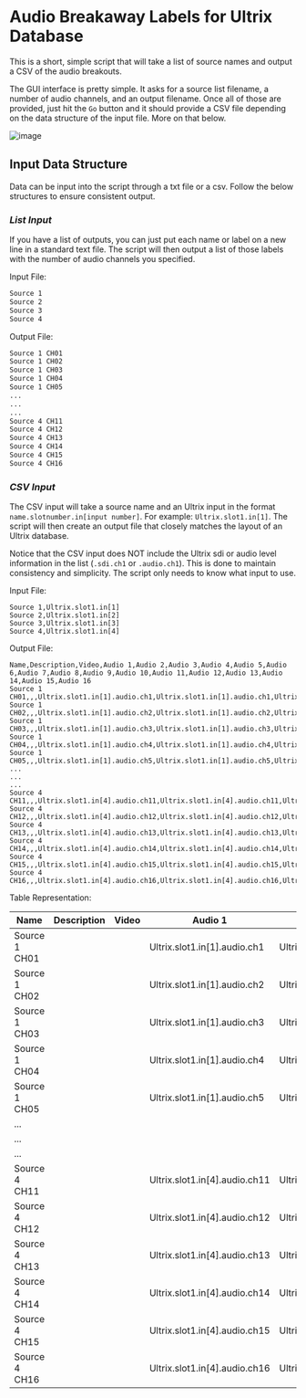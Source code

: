 # **Audio Breakaway Labels for Ultrix Database**

This is a short, simple script that will take a list of source names and output a CSV of the audio breakouts.

The GUI interface is pretty simple. It asks for a source list filename, a number of audio channels, and an output filename. Once all of those are provided, just hit the `Go` button and it should provide a CSV file depending on the data structure of the input file. More on that below.

![image](https://user-images.githubusercontent.com/19508086/123015888-099cff00-d38f-11eb-8156-769ed0e8111a.png)

## **Input Data Structure**

Data can be input into the script through a txt file or a csv. Follow the below structures to ensure consistent output.

### *List Input*

If you have a list of outputs, you can just put each name or label on a new line in a standard text file. The script will then output a list of those labels with the number of audio channels you specified.

Input File:

```txt
Source 1
Source 2
Source 3
Source 4
```

Output File:

```txt
Source 1 CH01
Source 1 CH02
Source 1 CH03
Source 1 CH04
Source 1 CH05
...
...
...
Source 4 CH11
Source 4 CH12
Source 4 CH13
Source 4 CH14
Source 4 CH15
Source 4 CH16
```

### *CSV Input*

The CSV input will take a source name and an Ultrix input in the format `name.slotnumber.in[input number]`. For example: `Ultrix.slot1.in[1]`. The script will then create an output file that closely matches the layout of an Ultrix database.

Notice that the CSV input does NOT include the Ultrix sdi or audio level information in the list (`.sdi.ch1` or `.audio.ch1`). This is done to maintain consistency and simplicity. The script only needs to know what input to use.

Input File:

```csv
Source 1,Ultrix.slot1.in[1]
Source 2,Ultrix.slot1.in[2]
Source 3,Ultrix.slot1.in[3]
Source 4,Ultrix.slot1.in[4]
```

Output File:

```csv
Name,Description,Video,Audio 1,Audio 2,Audio 3,Audio 4,Audio 5,Audio 6,Audio 7,Audio 8,Audio 9,Audio 10,Audio 11,Audio 12,Audio 13,Audio 14,Audio 15,Audio 16
Source 1 CH01,,,Ultrix.slot1.in[1].audio.ch1,Ultrix.slot1.in[1].audio.ch1,Ultrix.slot1.in[1].audio.ch1,Ultrix.slot1.in[1].audio.ch1,Ultrix.slot1.in[1].audio.ch1,Ultrix.slot1.in[1].audio.ch1,Ultrix.slot1.in[1].audio.ch1,Ultrix.slot1.in[1].audio.ch1,Ultrix.slot1.in[1].audio.ch1,Ultrix.slot1.in[1].audio.ch1,Ultrix.slot1.in[1].audio.ch1,Ultrix.slot1.in[1].audio.ch1,Ultrix.slot1.in[1].audio.ch1,Ultrix.slot1.in[1].audio.ch1,Ultrix.slot1.in[1].audio.ch1,Ultrix.slot1.in[1].audio.ch1
Source 1 CH02,,,Ultrix.slot1.in[1].audio.ch2,Ultrix.slot1.in[1].audio.ch2,Ultrix.slot1.in[1].audio.ch2,Ultrix.slot1.in[1].audio.ch2,Ultrix.slot1.in[1].audio.ch2,Ultrix.slot1.in[1].audio.ch2,Ultrix.slot1.in[1].audio.ch2,Ultrix.slot1.in[1].audio.ch2,Ultrix.slot1.in[1].audio.ch2,Ultrix.slot1.in[1].audio.ch2,Ultrix.slot1.in[1].audio.ch2,Ultrix.slot1.in[1].audio.ch2,Ultrix.slot1.in[1].audio.ch2,Ultrix.slot1.in[1].audio.ch2,Ultrix.slot1.in[1].audio.ch2,Ultrix.slot1.in[1].audio.ch2
Source 1 CH03,,,Ultrix.slot1.in[1].audio.ch3,Ultrix.slot1.in[1].audio.ch3,Ultrix.slot1.in[1].audio.ch3,Ultrix.slot1.in[1].audio.ch3,Ultrix.slot1.in[1].audio.ch3,Ultrix.slot1.in[1].audio.ch3,Ultrix.slot1.in[1].audio.ch3,Ultrix.slot1.in[1].audio.ch3,Ultrix.slot1.in[1].audio.ch3,Ultrix.slot1.in[1].audio.ch3,Ultrix.slot1.in[1].audio.ch3,Ultrix.slot1.in[1].audio.ch3,Ultrix.slot1.in[1].audio.ch3,Ultrix.slot1.in[1].audio.ch3,Ultrix.slot1.in[1].audio.ch3,Ultrix.slot1.in[1].audio.ch3
Source 1 CH04,,,Ultrix.slot1.in[1].audio.ch4,Ultrix.slot1.in[1].audio.ch4,Ultrix.slot1.in[1].audio.ch4,Ultrix.slot1.in[1].audio.ch4,Ultrix.slot1.in[1].audio.ch4,Ultrix.slot1.in[1].audio.ch4,Ultrix.slot1.in[1].audio.ch4,Ultrix.slot1.in[1].audio.ch4,Ultrix.slot1.in[1].audio.ch4,Ultrix.slot1.in[1].audio.ch4,Ultrix.slot1.in[1].audio.ch4,Ultrix.slot1.in[1].audio.ch4,Ultrix.slot1.in[1].audio.ch4,Ultrix.slot1.in[1].audio.ch4,Ultrix.slot1.in[1].audio.ch4,Ultrix.slot1.in[1].audio.ch4
Source 1 CH05,,,Ultrix.slot1.in[1].audio.ch5,Ultrix.slot1.in[1].audio.ch5,Ultrix.slot1.in[1].audio.ch5,Ultrix.slot1.in[1].audio.ch5,Ultrix.slot1.in[1].audio.ch5,Ultrix.slot1.in[1].audio.ch5,Ultrix.slot1.in[1].audio.ch5,Ultrix.slot1.in[1].audio.ch5,Ultrix.slot1.in[1].audio.ch5,Ultrix.slot1.in[1].audio.ch5,Ultrix.slot1.in[1].audio.ch5,Ultrix.slot1.in[1].audio.ch5,Ultrix.slot1.in[1].audio.ch5,Ultrix.slot1.in[1].audio.ch5,Ultrix.slot1.in[1].audio.ch5,Ultrix.slot1.in[1].audio.ch5
...
...
...
Source 4 CH11,,,Ultrix.slot1.in[4].audio.ch11,Ultrix.slot1.in[4].audio.ch11,Ultrix.slot1.in[4].audio.ch11,Ultrix.slot1.in[4].audio.ch11,Ultrix.slot1.in[4].audio.ch11,Ultrix.slot1.in[4].audio.ch11,Ultrix.slot1.in[4].audio.ch11,Ultrix.slot1.in[4].audio.ch11,Ultrix.slot1.in[4].audio.ch11,Ultrix.slot1.in[4].audio.ch11,Ultrix.slot1.in[4].audio.ch11,Ultrix.slot1.in[4].audio.ch11,Ultrix.slot1.in[4].audio.ch11,Ultrix.slot1.in[4].audio.ch11,Ultrix.slot1.in[4].audio.ch11,Ultrix.slot1.in[4].audio.ch11
Source 4 CH12,,,Ultrix.slot1.in[4].audio.ch12,Ultrix.slot1.in[4].audio.ch12,Ultrix.slot1.in[4].audio.ch12,Ultrix.slot1.in[4].audio.ch12,Ultrix.slot1.in[4].audio.ch12,Ultrix.slot1.in[4].audio.ch12,Ultrix.slot1.in[4].audio.ch12,Ultrix.slot1.in[4].audio.ch12,Ultrix.slot1.in[4].audio.ch12,Ultrix.slot1.in[4].audio.ch12,Ultrix.slot1.in[4].audio.ch12,Ultrix.slot1.in[4].audio.ch12,Ultrix.slot1.in[4].audio.ch12,Ultrix.slot1.in[4].audio.ch12,Ultrix.slot1.in[4].audio.ch12,Ultrix.slot1.in[4].audio.ch12
Source 4 CH13,,,Ultrix.slot1.in[4].audio.ch13,Ultrix.slot1.in[4].audio.ch13,Ultrix.slot1.in[4].audio.ch13,Ultrix.slot1.in[4].audio.ch13,Ultrix.slot1.in[4].audio.ch13,Ultrix.slot1.in[4].audio.ch13,Ultrix.slot1.in[4].audio.ch13,Ultrix.slot1.in[4].audio.ch13,Ultrix.slot1.in[4].audio.ch13,Ultrix.slot1.in[4].audio.ch13,Ultrix.slot1.in[4].audio.ch13,Ultrix.slot1.in[4].audio.ch13,Ultrix.slot1.in[4].audio.ch13,Ultrix.slot1.in[4].audio.ch13,Ultrix.slot1.in[4].audio.ch13,Ultrix.slot1.in[4].audio.ch13
Source 4 CH14,,,Ultrix.slot1.in[4].audio.ch14,Ultrix.slot1.in[4].audio.ch14,Ultrix.slot1.in[4].audio.ch14,Ultrix.slot1.in[4].audio.ch14,Ultrix.slot1.in[4].audio.ch14,Ultrix.slot1.in[4].audio.ch14,Ultrix.slot1.in[4].audio.ch14,Ultrix.slot1.in[4].audio.ch14,Ultrix.slot1.in[4].audio.ch14,Ultrix.slot1.in[4].audio.ch14,Ultrix.slot1.in[4].audio.ch14,Ultrix.slot1.in[4].audio.ch14,Ultrix.slot1.in[4].audio.ch14,Ultrix.slot1.in[4].audio.ch14,Ultrix.slot1.in[4].audio.ch14,Ultrix.slot1.in[4].audio.ch14
Source 4 CH15,,,Ultrix.slot1.in[4].audio.ch15,Ultrix.slot1.in[4].audio.ch15,Ultrix.slot1.in[4].audio.ch15,Ultrix.slot1.in[4].audio.ch15,Ultrix.slot1.in[4].audio.ch15,Ultrix.slot1.in[4].audio.ch15,Ultrix.slot1.in[4].audio.ch15,Ultrix.slot1.in[4].audio.ch15,Ultrix.slot1.in[4].audio.ch15,Ultrix.slot1.in[4].audio.ch15,Ultrix.slot1.in[4].audio.ch15,Ultrix.slot1.in[4].audio.ch15,Ultrix.slot1.in[4].audio.ch15,Ultrix.slot1.in[4].audio.ch15,Ultrix.slot1.in[4].audio.ch15,Ultrix.slot1.in[4].audio.ch15
Source 4 CH16,,,Ultrix.slot1.in[4].audio.ch16,Ultrix.slot1.in[4].audio.ch16,Ultrix.slot1.in[4].audio.ch16,Ultrix.slot1.in[4].audio.ch16,Ultrix.slot1.in[4].audio.ch16,Ultrix.slot1.in[4].audio.ch16,Ultrix.slot1.in[4].audio.ch16,Ultrix.slot1.in[4].audio.ch16,Ultrix.slot1.in[4].audio.ch16,Ultrix.slot1.in[4].audio.ch16,Ultrix.slot1.in[4].audio.ch16,Ultrix.slot1.in[4].audio.ch16,Ultrix.slot1.in[4].audio.ch16,Ultrix.slot1.in[4].audio.ch16,Ultrix.slot1.in[4].audio.ch16,Ultrix.slot1.in[4].audio.ch16
```

Table Representation:

| Name          | Description | Video | Audio 1                       | Audio 2                       | Audio 3                       | Audio 4                       | Audio 5                       | Audio 6                       | Audio 7                       | Audio 8                       | Audio 9                       | Audio 10                      | Audio 11                      | Audio 12                      | Audio 13                      | Audio 14                      | Audio 15                      | Audio 16                      |
| ------------- | ----------- | ----- | ----------------------------- | ----------------------------- | ----------------------------- | ----------------------------- | ----------------------------- | ----------------------------- | ----------------------------- | ----------------------------- | ----------------------------- | ----------------------------- | ----------------------------- | ----------------------------- | ----------------------------- | ----------------------------- | ----------------------------- | ----------------------------- |
| Source 1 CH01 |             |       | Ultrix.slot1.in[1].audio.ch1  | Ultrix.slot1.in[1].audio.ch1  | Ultrix.slot1.in[1].audio.ch1  | Ultrix.slot1.in[1].audio.ch1  | Ultrix.slot1.in[1].audio.ch1  | Ultrix.slot1.in[1].audio.ch1  | Ultrix.slot1.in[1].audio.ch1  | Ultrix.slot1.in[1].audio.ch1  | Ultrix.slot1.in[1].audio.ch1  | Ultrix.slot1.in[1].audio.ch1  | Ultrix.slot1.in[1].audio.ch1  | Ultrix.slot1.in[1].audio.ch1  | Ultrix.slot1.in[1].audio.ch1  | Ultrix.slot1.in[1].audio.ch1  | Ultrix.slot1.in[1].audio.ch1  | Ultrix.slot1.in[1].audio.ch1  |
| Source 1 CH02 |             |       | Ultrix.slot1.in[1].audio.ch2  | Ultrix.slot1.in[1].audio.ch2  | Ultrix.slot1.in[1].audio.ch2  | Ultrix.slot1.in[1].audio.ch2  | Ultrix.slot1.in[1].audio.ch2  | Ultrix.slot1.in[1].audio.ch2  | Ultrix.slot1.in[1].audio.ch2  | Ultrix.slot1.in[1].audio.ch2  | Ultrix.slot1.in[1].audio.ch2  | Ultrix.slot1.in[1].audio.ch2  | Ultrix.slot1.in[1].audio.ch2  | Ultrix.slot1.in[1].audio.ch2  | Ultrix.slot1.in[1].audio.ch2  | Ultrix.slot1.in[1].audio.ch2  | Ultrix.slot1.in[1].audio.ch2  | Ultrix.slot1.in[1].audio.ch2  |
| Source 1 CH03 |             |       | Ultrix.slot1.in[1].audio.ch3  | Ultrix.slot1.in[1].audio.ch3  | Ultrix.slot1.in[1].audio.ch3  | Ultrix.slot1.in[1].audio.ch3  | Ultrix.slot1.in[1].audio.ch3  | Ultrix.slot1.in[1].audio.ch3  | Ultrix.slot1.in[1].audio.ch3  | Ultrix.slot1.in[1].audio.ch3  | Ultrix.slot1.in[1].audio.ch3  | Ultrix.slot1.in[1].audio.ch3  | Ultrix.slot1.in[1].audio.ch3  | Ultrix.slot1.in[1].audio.ch3  | Ultrix.slot1.in[1].audio.ch3  | Ultrix.slot1.in[1].audio.ch3  | Ultrix.slot1.in[1].audio.ch3  | Ultrix.slot1.in[1].audio.ch3  |
| Source 1 CH04 |             |       | Ultrix.slot1.in[1].audio.ch4  | Ultrix.slot1.in[1].audio.ch4  | Ultrix.slot1.in[1].audio.ch4  | Ultrix.slot1.in[1].audio.ch4  | Ultrix.slot1.in[1].audio.ch4  | Ultrix.slot1.in[1].audio.ch4  | Ultrix.slot1.in[1].audio.ch4  | Ultrix.slot1.in[1].audio.ch4  | Ultrix.slot1.in[1].audio.ch4  | Ultrix.slot1.in[1].audio.ch4  | Ultrix.slot1.in[1].audio.ch4  | Ultrix.slot1.in[1].audio.ch4  | Ultrix.slot1.in[1].audio.ch4  | Ultrix.slot1.in[1].audio.ch4  | Ultrix.slot1.in[1].audio.ch4  | Ultrix.slot1.in[1].audio.ch4  |
| Source 1 CH05 |             |       | Ultrix.slot1.in[1].audio.ch5  | Ultrix.slot1.in[1].audio.ch5  | Ultrix.slot1.in[1].audio.ch5  | Ultrix.slot1.in[1].audio.ch5  | Ultrix.slot1.in[1].audio.ch5  | Ultrix.slot1.in[1].audio.ch5  | Ultrix.slot1.in[1].audio.ch5  | Ultrix.slot1.in[1].audio.ch5  | Ultrix.slot1.in[1].audio.ch5  | Ultrix.slot1.in[1].audio.ch5  | Ultrix.slot1.in[1].audio.ch5  | Ultrix.slot1.in[1].audio.ch5  | Ultrix.slot1.in[1].audio.ch5  | Ultrix.slot1.in[1].audio.ch5  | Ultrix.slot1.in[1].audio.ch5  | Ultrix.slot1.in[1].audio.ch5  |
| ...           |             |       |                               |                               |                               |                               |                               |                               |                               |                               |                               |                               |                               |                               |                               |                               |                               |                               |
| ...           |             |       |                               |                               |                               |                               |                               |                               |                               |                               |                               |                               |                               |                               |                               |                               |                               |                               |
| ...           |             |       |                               |                               |                               |                               |                               |                               |                               |                               |                               |                               |                               |                               |                               |                               |                               |                               |
| Source 4 CH11 |             |       | Ultrix.slot1.in[4].audio.ch11 | Ultrix.slot1.in[4].audio.ch11 | Ultrix.slot1.in[4].audio.ch11 | Ultrix.slot1.in[4].audio.ch11 | Ultrix.slot1.in[4].audio.ch11 | Ultrix.slot1.in[4].audio.ch11 | Ultrix.slot1.in[4].audio.ch11 | Ultrix.slot1.in[4].audio.ch11 | Ultrix.slot1.in[4].audio.ch11 | Ultrix.slot1.in[4].audio.ch11 | Ultrix.slot1.in[4].audio.ch11 | Ultrix.slot1.in[4].audio.ch11 | Ultrix.slot1.in[4].audio.ch11 | Ultrix.slot1.in[4].audio.ch11 | Ultrix.slot1.in[4].audio.ch11 | Ultrix.slot1.in[4].audio.ch11 |
| Source 4 CH12 |             |       | Ultrix.slot1.in[4].audio.ch12 | Ultrix.slot1.in[4].audio.ch12 | Ultrix.slot1.in[4].audio.ch12 | Ultrix.slot1.in[4].audio.ch12 | Ultrix.slot1.in[4].audio.ch12 | Ultrix.slot1.in[4].audio.ch12 | Ultrix.slot1.in[4].audio.ch12 | Ultrix.slot1.in[4].audio.ch12 | Ultrix.slot1.in[4].audio.ch12 | Ultrix.slot1.in[4].audio.ch12 | Ultrix.slot1.in[4].audio.ch12 | Ultrix.slot1.in[4].audio.ch12 | Ultrix.slot1.in[4].audio.ch12 | Ultrix.slot1.in[4].audio.ch12 | Ultrix.slot1.in[4].audio.ch12 | Ultrix.slot1.in[4].audio.ch12 |
| Source 4 CH13 |             |       | Ultrix.slot1.in[4].audio.ch13 | Ultrix.slot1.in[4].audio.ch13 | Ultrix.slot1.in[4].audio.ch13 | Ultrix.slot1.in[4].audio.ch13 | Ultrix.slot1.in[4].audio.ch13 | Ultrix.slot1.in[4].audio.ch13 | Ultrix.slot1.in[4].audio.ch13 | Ultrix.slot1.in[4].audio.ch13 | Ultrix.slot1.in[4].audio.ch13 | Ultrix.slot1.in[4].audio.ch13 | Ultrix.slot1.in[4].audio.ch13 | Ultrix.slot1.in[4].audio.ch13 | Ultrix.slot1.in[4].audio.ch13 | Ultrix.slot1.in[4].audio.ch13 | Ultrix.slot1.in[4].audio.ch13 | Ultrix.slot1.in[4].audio.ch13 |
| Source 4 CH14 |             |       | Ultrix.slot1.in[4].audio.ch14 | Ultrix.slot1.in[4].audio.ch14 | Ultrix.slot1.in[4].audio.ch14 | Ultrix.slot1.in[4].audio.ch14 | Ultrix.slot1.in[4].audio.ch14 | Ultrix.slot1.in[4].audio.ch14 | Ultrix.slot1.in[4].audio.ch14 | Ultrix.slot1.in[4].audio.ch14 | Ultrix.slot1.in[4].audio.ch14 | Ultrix.slot1.in[4].audio.ch14 | Ultrix.slot1.in[4].audio.ch14 | Ultrix.slot1.in[4].audio.ch14 | Ultrix.slot1.in[4].audio.ch14 | Ultrix.slot1.in[4].audio.ch14 | Ultrix.slot1.in[4].audio.ch14 | Ultrix.slot1.in[4].audio.ch14 |
| Source 4 CH15 |             |       | Ultrix.slot1.in[4].audio.ch15 | Ultrix.slot1.in[4].audio.ch15 | Ultrix.slot1.in[4].audio.ch15 | Ultrix.slot1.in[4].audio.ch15 | Ultrix.slot1.in[4].audio.ch15 | Ultrix.slot1.in[4].audio.ch15 | Ultrix.slot1.in[4].audio.ch15 | Ultrix.slot1.in[4].audio.ch15 | Ultrix.slot1.in[4].audio.ch15 | Ultrix.slot1.in[4].audio.ch15 | Ultrix.slot1.in[4].audio.ch15 | Ultrix.slot1.in[4].audio.ch15 | Ultrix.slot1.in[4].audio.ch15 | Ultrix.slot1.in[4].audio.ch15 | Ultrix.slot1.in[4].audio.ch15 | Ultrix.slot1.in[4].audio.ch15 |
| Source 4 CH16 |             |       | Ultrix.slot1.in[4].audio.ch16 | Ultrix.slot1.in[4].audio.ch16 | Ultrix.slot1.in[4].audio.ch16 | Ultrix.slot1.in[4].audio.ch16 | Ultrix.slot1.in[4].audio.ch16 | Ultrix.slot1.in[4].audio.ch16 | Ultrix.slot1.in[4].audio.ch16 | Ultrix.slot1.in[4].audio.ch16 | Ultrix.slot1.in[4].audio.ch16 | Ultrix.slot1.in[4].audio.ch16 | Ultrix.slot1.in[4].audio.ch16 | Ultrix.slot1.in[4].audio.ch16 | Ultrix.slot1.in[4].audio.ch16 | Ultrix.slot1.in[4].audio.ch16 | Ultrix.slot1.in[4].audio.ch16 | Ultrix.slot1.in[4].audio.ch16 |
